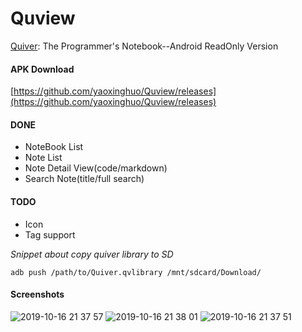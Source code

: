# Quview
[Quiver](https://github.com/HappenApps/Quiver): The Programmer's Notebook--Android ReadOnly Version


#### APK Download
[https://github.com/yaoxinghuo/Quview/releases](https://github.com/yaoxinghuo/Quview/releases)

#### DONE
* NoteBook List
* Note List
* Note Detail View(code/markdown)
* Search Note(title/full search)

#### TODO
* Icon
* Tag support

_Snippet about copy quiver library to SD_

`adb push /path/to/Quiver.qvlibrary /mnt/sdcard/Download/`

#### Screenshots
![2019-10-16 21 37 57](https://user-images.githubusercontent.com/69723/66924567-69d98a80-f05d-11e9-808e-f3a87750cd9e.jpg)
![2019-10-16 21 38 01](https://user-images.githubusercontent.com/69723/66924583-71009880-f05d-11e9-85cf-654b13d63928.jpg)
![2019-10-16 21 37 51](https://user-images.githubusercontent.com/69723/66924594-74941f80-f05d-11e9-8714-388f6e6bf634.jpg)

